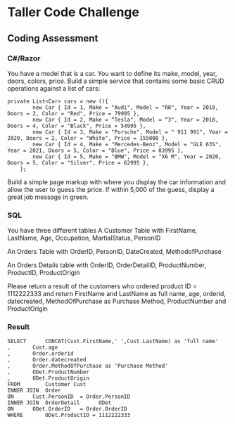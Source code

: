 # Taller Code Challenge
## Coding Assessment

### C#/Razor
You have a model that is a car. You want to define its make, model, year, doors, colors, price. Build a simple service that contains some basic CRUD operations against a list of cars:

```
private List<Car> cars = new (){
        new Car { Id = 1, Make = "Audi", Model = "R8", Year = 2018, Doors = 2, Color = "Red", Price = 79995 },
        new Car { Id = 2, Make = “Tesla", Model = “3", Year = 2018, Doors = 4, Color = "Black", Price = 54995 },
        new Car { Id = 3, Make = "Porsche", Model = " 911 991", Year = 2020, Doors = 2, Color = "White", Price = 155000 },
        new Car { Id = 4, Make = "Mercedes-Benz", Model = "GLE 63S", Year = 2021, Doors = 5, Color = "Blue", Price = 83995 },
        new Car { Id = 5, Make = "BMW", Model = "X6 M", Year = 2020, Doors = 5, Color = "Silver", Price = 62995 },
    };
```    
Build a simple page markup with where you display the car information and allow the user to guess the price. If within 5,000 of the guess, display a great job message in green. 


### SQL
You have three different tables
A Customer Table with FirstName, LastName, Age, Occupation, MartialStatus, PersonID

An Orders Table with OrderID, PersonID, DateCreated, MethodofPurchase

An Orders Details table with OrderID, OrderDetailID, ProductNumber, ProductID, ProductOrigin



Please return a result of the customers who ordered product ID = 1112222333 and return
FirstName and LastName as full name, age, orderid, datecreated, MethodOfPurchase as Purchase Method, ProductNumber and ProductOrigin

### Result

```
SELECT 		CONCAT(Cust.FirstName,' ',Cust.LastName) as 'full name'
, 		Cust.age
, 		Order.orderid
, 		Order.datecreated
, 		Order.MethodOfPurchase as 'Purchase Method'
, 		ODet.ProductNumber 
,		ODet.ProductOrigin
FROM 		Customer Cust
INNER JOIN 	Order
ON 		Cust.PersonID  = Order.PersonID
INNER JOIN	OrderDetail	     ODet
ON 		ODet.OrderID   = Order.OrderID
WHERE		ODet.ProductID = 1112222333
```

